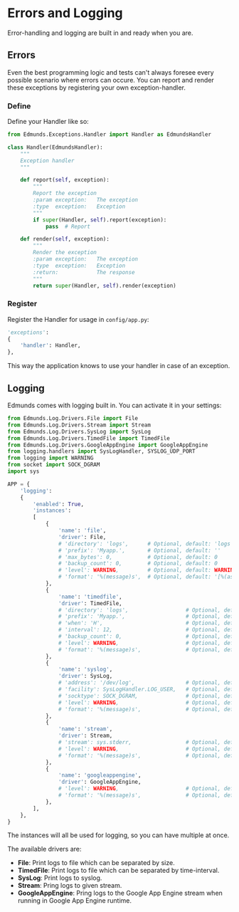 
# Errors and Logging

Error-handling and logging are built in and ready when you are.


## Errors

Even the best programming logic and tests can't always foresee every possible scenario where errors can occure. You can report and render these exceptions by registering your own exception-handler.


### Define

Define your Handler like so:
```python
from Edmunds.Exceptions.Handler import Handler as EdmundsHandler

class Handler(EdmundsHandler):
    """
    Exception handler
    """

    def report(self, exception):
        """
        Report the exception
        :param exception:   The exception
        :type  exception:   Exception
        """
        if super(Handler, self).report(exception):
            pass  # Report

    def render(self, exception):
        """
        Render the exception
        :param exception:   The exception
        :type  exception:   Exception
        :return:            The response
        """
        return super(Handler, self).render(exception)
```


### Register

Register the Handler for usage in `config/app.py`:
```python
'exceptions':
{
    'handler': Handler,
},
```
This way the application knows to use your handler in case of an exception.


## Logging

Edmunds comes with logging built in. You can activate it in your settings:
```python
from Edmunds.Log.Drivers.File import File
from Edmunds.Log.Drivers.Stream import Stream
from Edmunds.Log.Drivers.SysLog import SysLog
from Edmunds.Log.Drivers.TimedFile import TimedFile
from Edmunds.Log.Drivers.GoogleAppEngine import GoogleAppEngine
from logging.handlers import SysLogHandler, SYSLOG_UDP_PORT
from logging import WARNING
from socket import SOCK_DGRAM
import sys

APP = {
    'logging':
    {
        'enabled': True,
        'instances':
        [
            {
                'name': 'file',
                'driver': File,
                # 'directory': 'logs', 		# Optional, default: 'logs'
                # 'prefix': 'Myapp.', 		# Optional, default: ''
                # 'max_bytes': 0, 			# Optional, default: 0
                # 'backup_count': 0, 		# Optional, default: 0
                # 'level': WARNING, 		# Optional, default: WARNING
                # 'format': '%(message)s', 	# Optional, default: '[%(asctime)s] %(levelname)s: %(message)s [in %(pathname)s:%(lineno)d]'
            },
            {
                'name': 'timedfile',
                'driver': TimedFile,
                # 'directory': 'logs', 					# Optional, default: 'logs'
                # 'prefix': 'Myapp.', 					# Optional, default: ''
                # 'when': 'H', 							# Optional, default: 'D'
                # 'interval': 12, 						# Optional, default: 1
                # 'backup_count': 0, 					# Optional, default: 0
                # 'level': WARNING, 					# Optional, default: WARNING
                # 'format': '%(message)s', 				# Optional, default: '[%(asctime)s] %(levelname)s: %(message)s [in %(pathname)s:%(lineno)d]'
            },
            {
                'name': 'syslog',
                'driver': SysLog,
                # 'address': '/dev/log', 				# Optional, default: ('localhost', SYSLOG_UDP_PORT)
                # 'facility': SysLogHandler.LOG_USER, 	# Optional, default: SysLogHandler.LOG_USER
                # 'socktype': SOCK_DGRAM, 				# Optional, default: SOCK_DGRAM
                # 'level': WARNING, 					# Optional, default: WARNING
                # 'format': '%(message)s', 				# Optional, default: '[%(asctime)s] %(levelname)s: %(message)s [in %(pathname)s:%(lineno)d]'
            },
            {
                'name': 'stream',
                'driver': Stream,
                # 'stream': sys.stderr, 				# Optional, default: sys.stderr
                # 'level': WARNING, 					# Optional, default: WARNING
                # 'format': '%(message)s', 				# Optional, default: '[%(asctime)s] %(levelname)s: %(message)s [in %(pathname)s:%(lineno)d]'
            },
            {
                'name': 'googleappengine',
                'driver': GoogleAppEngine,
                # 'level': WARNING, 					# Optional, default: WARNING
                # 'format': '%(message)s', 				# Optional, default: '%(levelname)-8s %(asctime)s %(filename)s:%(lineno)s] %(message)s'
            },
        ],
    },
}
```
The instances will all be used for logging, so you can have multiple at once.

The available drivers are:
- **File**: Print logs to file which can be separated by size.
- **TimedFile**: Print logs to file which can be separated by time-interval.
- **SysLog**: Print logs to syslog.
- **Stream**: Pring logs to given stream.
- **GoogleAppEngine**: Pring logs to the Google App Engine stream when running in Google App Engine runtime.